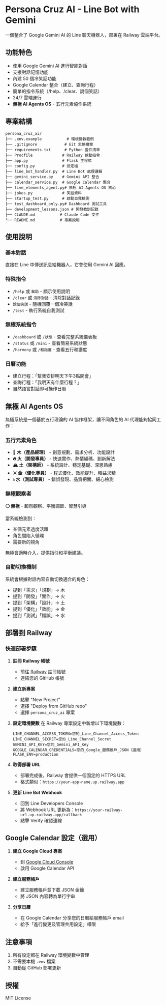 # Persona Cruz AI - Line Bot with Gemini

一個整合了 Google Gemini AI 的 Line 聊天機器人，部署在 Railway 雲端平台。

## 功能特色

- 使用 Google Gemini AI 進行智能對話
- 支援對話記憶功能
- 內建 50 個冷笑話功能
- Google Calendar 整合（建立、查詢行程）
- 簡單的指令系統（/help、/clear、說個笑話）
- 24/7 雲端運行
- **無極 AI Agents OS** - 五行元素協作系統

## 專案結構

```
persona_cruz_ai/
├── .env.example           # 環境變數範例
├── .gitignore            # Git 忽略檔案
├── requirements.txt      # Python 套件清單
├── Procfile             # Railway 啟動指令
├── app.py               # Flask 主程式
├── config.py            # 設定檔
├── line_bot_handler.py  # Line Bot 處理邏輯
├── gemini_service.py    # Gemini API 整合
├── calendar_service.py  # Google Calendar 整合
├── five_elements_agent.py# 無極 AI Agents OS 核心
├── jokes.py             # 笑話資料
├── startup_test.py      # 啟動自我檢測
├── test_dashboard_only.py# Dashboard 測試工具
├── development_lessons.json # 開發教訓記錄
├── CLAUDE.md           # Claude Code 文件
└── README.md           # 專案說明
```

## 使用說明

### 基本對話

直接在 Line 中傳送訊息給機器人，它會使用 Gemini AI 回應。

### 特殊指令

- `/help` 或 `幫助` - 顯示使用說明
- `/clear` 或 `清除對話` - 清除對話記錄
- `說個笑話` - 隨機回覆一個冷笑話
- `/test` - 執行系統自我測試

### 無極系統指令

- `/dashboard` 或 `/狀態` - 查看完整系統儀表板
- `/status` 或 `/mini` - 查看簡易系統狀態  
- `/harmony` 或 `/和諧度` - 查看五行和諧度

### 日曆功能

- 建立行程：「幫我安排明天下午3點開會」
- 查詢行程：「我明天有什麼行程？」
- 自然語言對話即可操作日曆

## 無極 AI Agents OS

無極系統是一個基於五行理論的 AI 協作框架，讓不同角色的 AI 代理能夠協同工作：

### 五行元素角色

- **🌲 木（產品經理）** - 創意規劃、需求分析、功能設計
- **🔥 火（開發專員）** - 快速實作、熱情編碼、創新解法
- **🏔️ 土（架構師）** - 系統設計、穩定基礎、深思熟慮
- **⚔️ 金（優化專員）** - 程式優化、效能提升、精益求精
- **💧 水（測試專員）** - 錯誤發現、品質把關、細心檢測

### 無極觀察者

**⚪ 無極** - 超然觀察、平衡調節、智慧引導

當系統檢測到：
- 某個元素過度活躍
- 角色間陷入循環
- 需要新的視角

無極會適時介入，提供指引和平衡建議。

### 自動切換機制

系統會根據對話內容自動切換適合的角色：
- 提到「需求」「規劃」→ 木
- 提到「開發」「實作」→ 火
- 提到「架構」「設計」→ 土
- 提到「優化」「效能」→ 金
- 提到「測試」「錯誤」→ 水

## 部署到 Railway

### 快速部署步驟

1. **註冊 Railway 帳號**
   - 前往 [Railway](https://railway.app) 註冊帳號
   - 連結您的 GitHub 帳號

2. **建立新專案**
   - 點擊 "New Project"
   - 選擇 "Deploy from GitHub repo"
   - 選擇 `persona_cruz_ai` 專案

3. **設定環境變數**
   在 Railway 專案設定中新增以下環境變數：
   ```
   LINE_CHANNEL_ACCESS_TOKEN=您的_Line_Channel_Access_Token
   LINE_CHANNEL_SECRET=您的_Line_Channel_Secret
   GEMINI_API_KEY=您的_Gemini_API_Key
   GOOGLE_CALENDAR_CREDENTIALS=您的_Google_服務帳戶_JSON（選用）
   FLASK_ENV=production
   ```

4. **取得部署 URL**
   - 部署完成後，Railway 會提供一個固定的 HTTPS URL
   - 格式類似：`https://your-app-name.up.railway.app`

5. **更新 Line Bot Webhook**
   - 回到 Line Developers Console
   - 將 Webhook URL 更新為：`https://your-railway-url.up.railway.app/callback`
   - 點擊 Verify 確認連線

## Google Calendar 設定（選用）

1. **建立 Google Cloud 專案**
   - 到 [Google Cloud Console](https://console.cloud.google.com)
   - 啟用 Google Calendar API

2. **建立服務帳戶**
   - 建立服務帳戶並下載 JSON 金鑰
   - 將 JSON 內容轉為單行字串

3. **分享日曆**
   - 在 Google Calendar 分享您的日曆給服務帳戶 email
   - 給予「進行變更及管理共用設定」權限

## 注意事項

1. 所有設定都在 Railway 環境變數中管理
2. 不需要本機 `.env` 檔案
3. 自動從 GitHub 部署更新

## 授權

MIT License